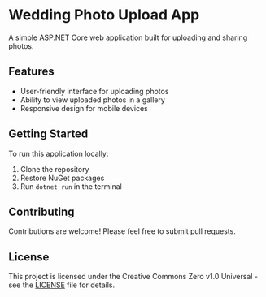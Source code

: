 # Wedding Photo Upload App
A simple ASP.NET Core web application built for uploading and sharing photos.

## Features
- User-friendly interface for uploading photos
- Ability to view uploaded photos in a gallery
- Responsive design for mobile devices

## Getting Started
To run this application locally:

1. Clone the repository
2. Restore NuGet packages
3. Run `dotnet run` in the terminal

## Contributing
Contributions are welcome! Please feel free to submit pull requests.

## License
This project is licensed under the Creative Commons Zero v1.0 Universal - see the [LICENSE](LICENSE) file for details.
